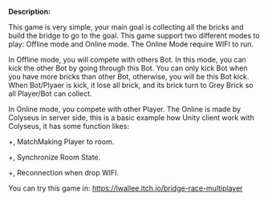 **Description:**

This game is very simple, your main goal is collecting all the bricks and build the bridge to go to the goal. This game support two different modes to play: Offline mode and Online mode. The Online Mode require WIFI to run.

In Offline mode, you will compete with others Bot. In this mode, you can kick the other Bot by going through this Bot. You can only kick Bot when you have more bricks than other Bot, otherwise, you will be this Bot kick. When Bot/Plyaer is kick, it lose all brick, and its brick turn to Grey Brick so all Player/Bot can collect.

In Online mode, you compete with other Player. The Online is made by Colyseus in server side, this is a basic example how Unity client work with Colyseus, it has some function likes:

+, MatchMaking Player to room.

+, Synchronize Room State.

+, Reconnection when drop WIFI.

You can try this game in: https://lwallee.itch.io/bridge-race-multiplayer
